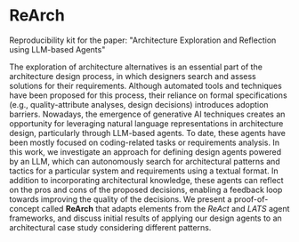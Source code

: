 # ReArch
Reproducibility kit for the paper: "Architecture Exploration and Reflection using LLM-based Agents"

The exploration of architecture alternatives is an essential part of the architecture design process, in which designers search and assess solutions for their requirements. Although automated tools and techniques have been proposed for this process, their reliance on formal specifications (e.g., quality-attribute analyses, design decisions) introduces adoption barriers. Nowadays, the emergence of generative AI techniques creates an opportunity for leveraging natural language representations in architecture design, particularly through LLM-based agents. To date, these agents have been mostly focused on coding-related tasks or requirements analysis. In this work, we investigate an approach for defining design agents powered by an LLM, which can autonomously search for architectural patterns and tactics for a particular system and requirements using a textual format. In addition to incorporating architectural knowledge, these agents can reflect on the pros and cons of the proposed decisions, enabling a feedback loop towards improving the quality of the decisions. We present a proof-of-concept called **ReArch** that adapts elements from the *ReAct* and *LATS* agent frameworks, and discuss initial results of applying our design agents to an architectural case study considering different patterns.
